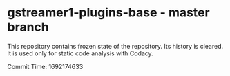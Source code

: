 # gstreamer1-plugins-base - master branch

This repository contains frozen state of the repository.
Its history is cleared. It is used only for static code
analysis with Codacy.

Commit Time: 1692174633